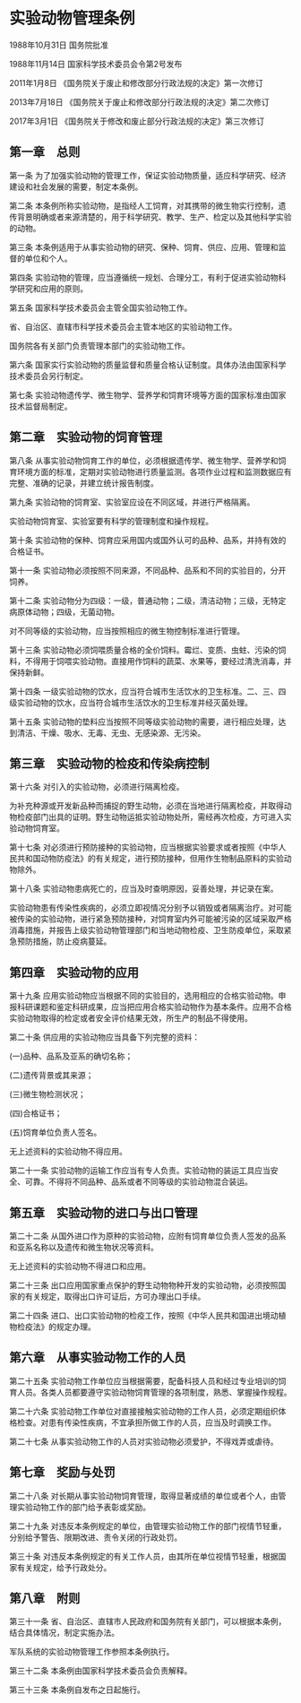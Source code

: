 # 实验动物管理条例

1988年10月31日 国务院批准

1988年11月14日 国家科学技术委员会令第2号发布

2011年1月8日 《国务院关于废止和修改部分行政法规的决定》第一次修订

2013年7月18日 《国务院关于废止和修改部分行政法规的决定》第二次修订

2017年3月1日 《国务院关于修改和废止部分行政法规的决定》第三次修订

<!-- INFO END -->

## 第一章　总则

第一条 为了加强实验动物的管理工作，保证实验动物质量，适应科学研究、经济建设和社会发展的需要，制定本条例。

第二条 本条例所称实验动物，是指经人工饲育，对其携带的微生物实行控制，遗传背景明确或者来源清楚的，用于科学研究、教学、生产、检定以及其他科学实验的动物。

第三条 本条例适用于从事实验动物的研究、保种、饲育、供应、应用、管理和监督的单位和个人。

第四条 实验动物的管理，应当遵循统一规划、合理分工，有利于促进实验动物科学研究和应用的原则。

第五条 国家科学技术委员会主管全国实验动物工作。

省、自治区、直辖市科学技术委员会主管本地区的实验动物工作。

国务院各有关部门负责管理本部门的实验动物工作。

第六条 国家实行实验动物的质量监督和质量合格认证制度。具体办法由国家科学技术委员会另行制定。

第七条 实验动物遗传学、微生物学、营养学和饲育环境等方面的国家标准由国家技术监督局制定。

## 第二章　实验动物的饲育管理

第八条 从事实验动物饲育工作的单位，必须根据遗传学、微生物学、营养学和饲育环境方面的标准，定期对实验动物进行质量监测。各项作业过程和监测数据应有完整、准确的记录，并建立统计报告制度。

第九条 实验动物的饲育室、实验室应设在不同区域，并进行严格隔离。

实验动物饲育室、实验室要有科学的管理制度和操作规程。

第十条 实验动物的保种、饲育应采用国内或国外认可的品种、品系，并持有效的合格证书。

第十一条 实验动物必须按照不同来源，不同品种、品系和不同的实验目的，分开饲养。

第十二条 实验动物分为四级：一级，普通动物；二级，清洁动物；三级，无特定病原体动物；四级，无菌动物。

对不同等级的实验动物，应当按照相应的微生物控制标准进行管理。

第十三条 实验动物必须饲喂质量合格的全价饲料。霉烂、变质、虫蛀、污染的饲料，不得用于饲喂实验动物。直接用作饲料的蔬菜、水果等，要经过清洗消毒，并保持新鲜。

第十四条 一级实验动物的饮水，应当符合城市生活饮水的卫生标准。二、三、四级实验动物的饮水，应当符合城市生活饮水的卫生标准并经灭菌处理。

第十五条 实验动物的垫料应当按照不同等级实验动物的需要，进行相应处理，达到清洁、干燥、吸水、无毒、无虫、无感染源、无污染。

## 第三章　实验动物的检疫和传染病控制

第十六条 对引入的实验动物，必须进行隔离检疫。

为补充种源或开发新品种而捕捉的野生动物，必须在当地进行隔离检疫，并取得动物检疫部门出具的证明。野生动物运抵实验动物处所，需经再次检疫，方可进入实验动物饲育室。

第十七条 对必须进行预防接种的实验动物，应当根据实验要求或者按照《中华人民共和国动物防疫法》的有关规定，进行预防接种，但用作生物制品原料的实验动物除外。

第十八条 实验动物患病死亡的，应当及时查明原因，妥善处理，并记录在案。

实验动物患有传染性疾病的，必须立即视情况分别予以销毁或者隔离治疗。对可能被传染的实验动物，进行紧急预防接种，对饲育室内外可能被污染的区域采取严格消毒措施，并报告上级实验动物管理部门和当地动物检疫、卫生防疫单位，采取紧急预防措施，防止疫病蔓延。

## 第四章　实验动物的应用

第十九条 应用实验动物应当根据不同的实验目的，选用相应的合格实验动物。申报科研课题和鉴定科研成果，应当把应用合格实验动物作为基本条件。应用不合格实验动物取得的检定或者安全评价结果无效，所生产的制品不得使用。

第二十条 供应用的实验动物应当具备下列完整的资料：

(一)品种、品系及亚系的确切名称；

(二)遗传背景或其来源；

(三)微生物检测状况；

(四)合格证书；

(五)饲育单位负责人签名。

无上述资料的实验动物不得应用。

第二十一条 实验动物的运输工作应当有专人负责。实验动物的装运工具应当安全、可靠。不得将不同品种、品系或者不同等级的实验动物混合装运。

## 第五章　实验动物的进口与出口管理

第二十二条 从国外进口作为原种的实验动物，应附有饲育单位负责人签发的品系和亚系名称以及遗传和微生物状况等资料。

无上述资料的实验动物不得进口和应用。

第二十三条 出口应用国家重点保护的野生动物物种开发的实验动物，必须按照国家的有关规定，取得出口许可证后，方可办理出口手续。

第二十四条 进口、出口实验动物的检疫工作，按照《中华人民共和国进出境动植物检疫法》的规定办理。

## 第六章　从事实验动物工作的人员

第二十五条 实验动物工作单位应当根据需要，配备科技人员和经过专业培训的饲育人员。各类人员都要遵守实验动物饲育管理的各项制度，熟悉、掌握操作规程。

第二十六条 实验动物工作单位对直接接触实验动物的工作人员，必须定期组织体格检查。对患有传染性疾病，不宜承担所做工作的人员，应当及时调换工作。

第二十七条 从事实验动物工作的人员对实验动物必须爱护，不得戏弄或虐待。

## 第七章　奖励与处罚

第二十八条 对长期从事实验动物饲育管理，取得显著成绩的单位或者个人，由管理实验动物工作的部门给予表彰或奖励。

第二十九条 对违反本条例规定的单位，由管理实验动物工作的部门视情节轻重，分别给予警告、限期改进、责令关闭的行政处罚。

第三十条 对违反本条例规定的有关工作人员，由其所在单位视情节轻重，根据国家有关规定，给予行政处分。

## 第八章　附则

第三十一条 省、自治区、直辖市人民政府和国务院有关部门，可以根据本条例，结合具体情况，制定实施办法。

军队系统的实验动物管理工作参照本条例执行。

第三十二条 本条例由国家科学技术委员会负责解释。

第三十三条 本条例自发布之日起施行。

